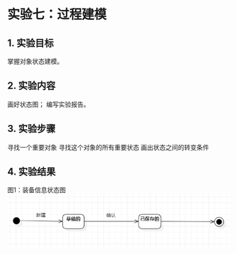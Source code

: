# 实验七：过程建模

## 1. 实验目标

掌握对象状态建模。

## 2. 实验内容

画好状态图；
编写实验报告。

## 3. 实验步骤

寻找一个重要对象
寻找这个对象的所有重要状态
画出状态之间的转变条件

## 4. 实验结果

图1：装备信息状态图  
![装备信息状态图](./Lab7_状态图.jpg)  